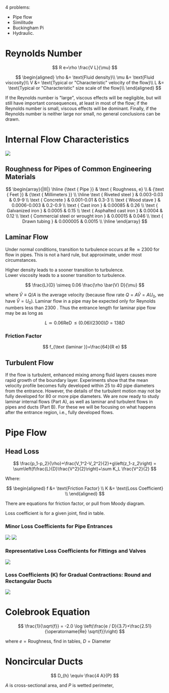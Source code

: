 4 problems:

-   Pipe flow
-   Similitude
-   Buckingham Pi
-   Hydraulic.

# Reynolds Number

$$
R e=\rho \frac{V L}{\mu}
$$

$$
\begin{aligned}
\rho &= \text{Fluid density}\\
\mu &= \text{Fluid viscosity}\\
V &= \text{Typical or "Characteristic" velocity of the flow}\\
L &= \text{Typical or "Characteristic" size scale of the flow}\\
\end{aligned}
$$

If the Reynolds number is "large", viscous effects will be negligible,
but will still have important consequences, at least in most of the
flow; if the Reynolds number is small, viscous effects will be dominant.
Finally, if the Reynolds number is neither large nor small, no general
conclusions can be drawn.

# Internal Flow Characteristics

![](!imgdir/4ff50d19295079c8404ba41dbaadcfd719485342.png)

## Roughness for Pipes of Common Engineering Materials

$$
\begin{array}{|lll|}
\hline
{\text { Pipe }} & \text { Roughness, e} \\
& {\text { Feet }} & {\text { Millimeters }} \\
\hline \text { Riveted steel } & 0.003-0.03 & 0.9-9 \\
\text { Concrete } & 0.001-0.01 & 0.3-3 \\
\text { Wood stave } & 0.0006-0.003 & 0.2-0.9 \\
\text { Cast iron } & 0.00085 & 0.26 \\
\text { Galvanized iron } & 0.0005 & 0.15 \\
\text { Asphalted cast iron } & 0.0004 & 0.12 \\
\text { Commercial steel or wrought iron } & 0.00015 & 0.046 \\
\text { Drawn tubing } & 0.000005 & 0.0015 \\
\hline
\end{array}
$$

## Laminar Flow

Under normal conditions, transition to turbulence occurs at
$\operatorname{Re} \approx 2300$ for flow in pipes. This is not a hard
rule, but approximate, under most circumstances.

Higher density leads to a sooner transition to turbulence.\
Lower viscosity leads to a sooner transition to turbulence.

$$
\frac{L}{D} \simeq 0.06 \frac{\rho \bar{V} D}{\mu}
$$

where $\bar{V} \equiv Q / A$ is the average velocity (because flow rate
$Q=A \bar{V}=A U_{0}$, we have $\left.\bar{V}=U_{0}\right) .$ Laminar
flow in a pipe may be expected only for Reynolds numbers less than 2300
. Thus the entrance length for laminar pipe flow may be as long as

$$
L \simeq 0.06 \operatorname{ReD} \leq(0.06)(2300) D=138 D
$$

### Friction Factor

$$
f_{\text {laminar }}=\frac{64}{R e}
$$

## Turbulent Flow

If the flow is turbulent, enhanced mixing among fluid layers causes more
rapid growth of the boundary layer. Experiments show that the mean
velocity profile becomes fully developed within 25 to 40 pipe diameters
from the entrance. However, the details of the turbulent motion may not
be fully developed for 80 or more pipe diameters. We are now ready to
study laminar internal flows (Part A), as well as laminar and turbulent
flows in pipes and ducts (Part B). For these we will be focusing on what
happens after the entrance region, i.e., fully developed flows.

# Pipe Flow

## Head Loss

$$
\frac{p_1-p_2}{\rho}+\frac{V_1^2-V_2^2}{2}+g\left(z_1-z_2\right) = \sum\left(f\frac{L}{D}\frac{V^2}{2}\right)+\sum K_L \frac{V^2}{2}
$$

Where:

$$
\begin{aligned}
f &= \text{Friction Factor} \\
K &= \text{Loss Coefficient} \\
\end{aligned}
$$

There are equations for friction factor, or pull from Moody diagram.

Loss coefficient is for a given joint, find in table.

### Minor Loss Coefficients for Pipe Entrances

![](!imgdir/3a971b00b29c60c164b33711d4242970ab66e6d3.png)
![](!imgdir/bbdd9d7f5c715b2006067498442cbbe9bb19aa99.png)

### Representative Loss Coefficients for Fittings and Valves

![](!imgdir/963902e83fe1de7780b25753ac80f719790c6ed7.png)

### Loss Coefficients (K) for Gradual Contractions: Round and Rectangular Ducts

![](!imgdir/e37588739cf89a148e681b246050c202382b900a.png)

# Colebrook Equation

$$
\frac{1}{\sqrt{f}} = -2.0 \log \left(\frac{e / D}{3.7}+\frac{2.51}{\operatorname{Re} \sqrt{f}}\right)
$$

where $e = \text{Roughness}$, find in tables, $D = \text{Diameter}$

# Noncircular Ducts

$$
D_{h} \equiv \frac{4 A}{P}
$$

$A$ is cross-sectional area, and $P$ is wetted perimeter,
